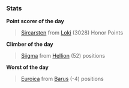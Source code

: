

### Stats

**Point scorer of the day**
>[Sircarsten](/#/character/Loki/828425) from [Loki](/#/ranking/Loki)  (3028) Honor Points


**Climber of the day**
>[Siigma](/#/character/Hellion/374965) from [Hellion](/#/ranking/Hellion)  (52) positions


**Worst of the day**
>[Euroica](/#/character/Barus/688248) from [Barus](/#/ranking/Barus)  (-4) positions


